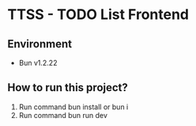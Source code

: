 # TTSS - TODO List Frontend
## Environment
- Bun v1.2.22

## How to run this project?
1. Run command bun install or bun i
2. Run command bun run dev